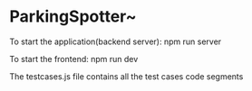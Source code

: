 # ParkingSpotter~
To start the application(backend server): 
npm run server

To start the frontend:
npm run dev

The testcases.js file contains all the test cases code segments